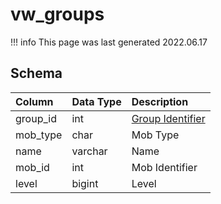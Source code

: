 # vw_groups

!!! info
	This page was last generated 2022.06.17

## Schema

| Column | Data Type | Description |
| :--- | :--- | :--- |
| group_id | int | [Group Identifier](groups.md) |
| mob_type | char | Mob Type |
| name | varchar | Name |
| mob_id | int | Mob Identifier |
| level | bigint | Level |

